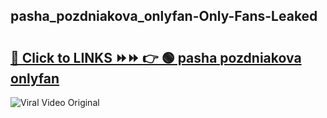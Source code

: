
 ## pasha_pozdniakova_onlyfan-Only-Fans-Leaked

# <h2><a href="https://clipsfans.com/pasha_pozdniakova_onlyfan&ref=git">🔗 Click to LINKS ⏩⏩ 👉 🟢 pasha pozdniakova onlyfan </a></h2>

<a href="https://clipsfans.com/pasha_pozdniakova_onlyfan&ref=git" rel="nofollow" data-target="animated-image.originalLink"><img src="https://i.ibb.co.com/xMMVF88/686577567.gif" alt="Viral Video Original" style="max-width: 100%; display: inline-block;" data-target="animated-image.originalImage"></a>
